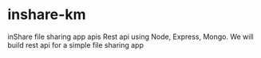 # inshare-km
inShare file sharing app apis
Rest api using Node, Express, Mongo. We will build rest api for a simple file sharing app

